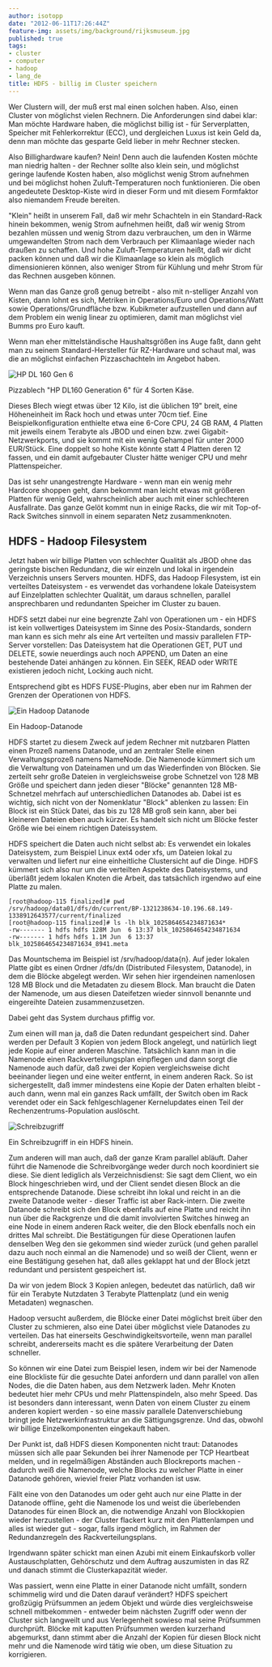 ```yaml
---
author: isotopp
date: "2012-06-11T17:26:44Z"
feature-img: assets/img/background/rijksmuseum.jpg
published: true
tags:
- cluster
- computer
- hadoop
- lang_de
title: HDFS - billig im Cluster speichern
---
```

Wer Clustern will, der muß erst mal einen solchen haben.  Also, einen
Cluster von möglichst vielen Rechnern.  Die Anforderungen sind dabei klar:
Man möchte Hardware haben, die möglichst billig ist - für Serverplatten,
Speicher mit Fehlerkorrektur (ECC), und dergleichen Luxus ist kein Geld da,
denn man möchte das gesparte Geld lieber in mehr Rechner stecken.

Also Billighardware kaufen?  Nein!  Denn auch die laufenden Kosten möchte
man niedrig halten - der Rechner sollte also klein sein, und möglichst
geringe laufende Kosten haben, also möglichst wenig Strom aufnehmen und bei
möglichst hohen Zuluft-Temperaturen noch funktionieren.  Die oben
angedeutete Desktop-Kiste wird in dieser Form und mit diesem Formfaktor also
niemandem Freude bereiten.

"Klein" heißt in unserem Fall, daß wir mehr Schachteln in ein Standard-Rack
hinein bekommen, wenig Strom aufnehmen heißt, daß wir wenig Strom bezahlen
müssen und wenig Strom dazu verbrauchen, um den in Wärme umgewandelten Strom
nach dem Verbrauch per Klimaanlage wieder nach draußen zu schaffen.  Und
hohe Zuluft-Temperaturen heißt, daß wir dicht packen können und daß wir die
Klimaanlage so klein als möglich dimensionieren können, also weniger Strom
für Kühlung und mehr Strom für das Rechnen ausgeben können.

Wenn man das Ganze groß genug betreibt - also mit n-stelliger Anzahl von
Kisten, dann lohnt es sich, Metriken in Operations/Euro und Operations/Watt
sowie Operations/Grundfläche bzw.  Kubikmeter aufzustellen und dann auf dem
Problem ein wenig linear zu optimieren, damit man möglichst viel Bumms pro
Euro kauft.

Wenn man eher mittelständische Haushaltsgrößen ins Auge faßt, dann geht man
zu seinem Standard-Hersteller für RZ-Hardware und schaut mal, was die an
möglichst einfachen Pizzaschachteln im Angebot haben.

![HP DL 160 Gen 6](/uploads/dl160g6.png)

Pizzablech "HP DL160 Generation 6" für 4 Sorten Käse.

Dieses Blech wiegt etwas über 12 Kilo, ist die üblichen 19" breit, eine
Höheneinheit im Rack hoch und etwas unter 70cm tief.  Eine
Beispielkonfiguration enthielte etwa eine 6-Core CPU, 24 GB RAM, 4 Platten
mit jeweils einem Terabyte als JBOD und einen bzw. zwei
Gigabit-Netzwerkports, und sie kommt mit ein wenig Gehampel für unter 2000
EUR/Stück.  Eine doppelt so hohe Kiste könnte statt 4 Platten deren 12
fassen, und ein damit aufgebauter Cluster hätte weniger CPU und mehr
Plattenspeicher.

Das ist sehr unangestrengte Hardware - wenn man ein wenig mehr Hardcore
shoppen geht, dann bekommt man leicht etwas mit größeren Platten für wenig
Geld, wahrscheinlich aber auch mit einer schlechteren Ausfallrate.  Das
ganze Gelöt kommt nun in einige Racks, die wir mit Top-of-Rack Switches
sinnvoll in einem separaten Netz zusammenknoten.

## HDFS - Hadoop Filesystem

Jetzt haben wir billige Platten von schlechter Qualität als JBOD ohne das
geringste bischen Redundanz, die wir einzeln und lokal in irgendein
Verzeichnis unsers Servers mounten.  HDFS, das Hadoop Filesystem, ist ein
verteiltes Dateisystem - es verwendet das vorhandene lokale Dateisystem auf
Einzelplatten schlechter Qualität, um daraus schnellen, parallel
ansprechbaren und redundanten Speicher im Cluster zu bauen.

HDFS setzt dabei nur eine begrenzte Zahl von Operationen um - ein HDFS ist
kein vollwertiges Dateisystem im Sinne des Posix-Standards, sondern man kann
es sich mehr als eine Art verteilten und massiv parallelen FTP-Server
vorstellen: Das Dateisystem hat die Operationen GET, PUT und DELETE, sowie
neuerdings auch noch APPEND, um Daten an eine bestehende Datei anhängen zu
können.  Ein SEEK, READ oder WRITE existieren jedoch nicht, Locking auch
nicht.

Entsprechend gibt es HDFS FUSE-Plugins, aber eben nur im Rahmen der Grenzen
der Operationen von HDFS.

![Ein Hadoop Datanode](/uploads/hadoop_disks.png)

Ein Hadoop-Datanode

HDFS startet zu diesem Zweck auf jedem Rechner mit nutzbaren Platten einen
Prozeß namens Datanode, und an zentraler Stelle einen Verwaltungsprozeß
namens NameNode.  Die Namenode kümmert sich um die Verwaltung von Dateinamen
und um das Wiederfinden von Blöcken.  Sie zerteilt sehr große Dateien in
vergleichsweise grobe Schnetzel von 128 MB Größe und speichert dann jeden
dieser "Blöcke" genannten 128 MB-Schnetzel mehrfach auf unterschiedlichen
Datanodes ab.  Dabei ist es wichtig, sich nicht von der Nomenklatur "Block"
ablenken zu lassen: Ein Block ist ein Stück Datei, das bis zu 128 MB groß
sein kann, aber bei kleineren Dateien eben auch kürzer.  Es handelt sich
nicht um Blöcke fester Größe wie bei einem richtigen Dateissystem.

HDFS speichert die Daten auch nicht selbst ab: Es verwendet ein lokales
Dateisystem, zum Beispiel Linux ext4 oder xfs, um Dateien lokal zu verwalten
und liefert nur eine einheitliche Clustersicht auf die Dinge.  HDFS kümmert
sich also nur um die verteilten Aspekte des Dateisystems, und überläßt jedem
lokalen Knoten die Arbeit, das tatsächlich irgendwo auf eine Platte zu
malen.

```console
[root@hadoop-115 finalized]# pwd
/srv/hadoop/data01/dfs/dn/current/BP-1321238634-10.196.68.149-1338912643577/current/finalized
[root@hadoop-115 finalized]# ls -lh blk_1025864654234871634*
-rw------- 1 hdfs hdfs 128M Jun  6 13:37 blk_1025864654234871634
-rw------- 1 hdfs hdfs 1.1M Jun  6 13:37 blk_1025864654234871634_8941.meta
```

Das Mountschema im Beispiel ist /srv/hadoop/data{n}.  Auf jeder lokalen
Platte gibt es einen Ordner /dfs/dn (Distributed Filesystem, Datanode), in
dem die Blöcke abgelegt werden.  Wir sehen hier irgendeinen namenlosen 128
MB Block und die Metadaten zu diesem Block.  Man braucht die Daten der
Namenode, um aus diesen Dateifetzen wieder sinnvoll benannte und eingereihte
Dateien zusammenzusetzen.

Dabei geht das System durchaus pfiffig vor.

Zum einen will man ja, daß die Daten redundant gespeichert sind.  Daher
werden per Default 3 Kopien von jedem Block angelegt, und natürlich liegt
jede Kopie auf einer anderen Maschine.  Tatsächlich kann man in die Namenode
einen Rackverteilungsplan einpflegen und dann sorgt die Namenode auch dafür,
daß zwei der Kopien vergleichsweise dicht beeinander liegen und eine weiter
entfernt, in einem anderen Rack.  So ist sichergestellt, daß immer
mindestens eine Kopie der Daten erhalten bleibt - auch dann, wenn mal ein
ganzes Rack umfällt, der Switch oben im Rack verendet oder ein Sack
fehlgeschlagener Kernelupdates einen Teil der Rechenzentrums-Population
auslöscht.

![Schreibzugriff](/uploads/hadoop-write.png)

Ein Schreibzugriff in ein HDFS hinein.

Zum anderen will man auch, daß der ganze Kram parallel abläuft.  Daher führt
die Namenode die Schreibvorgänge weder durch noch koordiniert sie diese. 
Sie dient lediglich als Verzeichnisdienst: Sie sagt dem Client, wo ein Block
hingeschrieben wird, und der Client sendet diesen Block an die entsprechende
Datanode.  Diese schreibt ihn lokal und reicht in an die zweite Datanode
weiter - dieser Traffic ist aber Rack-intern.  Die zweite Datanode schreibt
sich den Block ebenfalls auf eine Platte und reicht ihn nun über die
Rackgrenze und die damit involvierten Switches hinweg an eine Node in einem
anderen Rack weiter, die den Block ebenfalls noch ein drittes Mal schreibt. 
Die Bestätigungen für diese Operationen laufen denselben Weg den sie
gekommen sind wieder zurück (und gehen parallel dazu auch noch einmal an die
Namenode) und so weiß der Client, wenn er eine Bestätigung gesehen hat, daß
alles geklappt hat und der Block jetzt redundant und persistent gespeichert
ist.

Da wir von jedem Block 3 Kopien anlegen, bedeutet das natürlich, daß wir für
ein Terabyte Nutzdaten 3 Terabyte Plattenplatz (und ein wenig Metadaten)
wegnaschen.

Hadoop versucht außerdem, die Blöcke einer Datei möglichst breit über den
Cluster zu schmieren, also eine Datei über möglichst viele Datanodes zu
verteilen.  Das hat einerseits Geschwindigkeitsvorteile, wenn man parallel
schreibt, andererseits macht es die spätere Verarbeitung der Daten
schneller.

So können wir eine Datei zum Beispiel lesen, indem wir bei der Namenode eine
Blockliste für die gesuchte Datei anfordern und dann parallel von allen
Nodes, die die Daten haben, aus dem Netzwerk laden.  Mehr Knoten bedeutet
hier mehr CPUs und mehr Plattenspindeln, also mehr Speed.  Das ist besonders
dann interessant, wenn Daten von einem Cluster zu einem anderen kopiert
werden - so eine massiv parallele Datenverschiebung bringt jede
Netzwerkinfrastruktur an die Sättigungsgrenze.  Und das, obwohl wir billige
Einzelkomponenten eingekauft haben.

Der Punkt ist, daß HDFS diesen Komponenten nicht traut: Datanodes müssen
sich alle paar Sekunden bei ihrer Namenode per TCP Heartbeat melden, und in
regelmäßigen Abständen auch Blockreports machen - dadurch weiß die Namenode,
welche Blocks zu welcher Platte in einer Datanode gehören, wieviel freier
Platz vorhanden ist usw.

Fällt eine von den Datanodes um oder geht auch nur eine Platte in der
Datanode offline, geht die Namenode los und weist die überlebenden Datanodes
für einen Block an, die notwendige Anzahl von Blockkopien wieder
herzustellen - der Cluster flackert kurz mit den Plattenlampen und alles ist
wieder gut - sogar, falls irgend möglich, im Rahmen der Redundanzregeln des
Rackverteilungsplans.

Irgendwann später schickt man einen Azubi mit einem Einkaufskorb voller
Austauschplatten, Gehörschutz und dem Auftrag auszumisten in das RZ und
danach stimmt die Clusterkapazität wieder.

Was passiert, wenn eine Platte in einer Datanode nicht umfällt, sondern
schimmelig wird und die Daten darauf verändert?  HDFS speichert großzügig
Prüfsummen an jedem Objekt und würde dies vergleichsweise schnell
mitbekommen - entweder beim nächsten Zugriff oder wenn der Cluster sich
langweilt und aus Verlegenheit sowieso mal seine Prüfsummen durchprüft. 
Blöcke mit kaputten Prüfsummen werden kurzerhand abgemurkst, dann stimmt
aber die Anzahl der Kopien für diesen Block nicht mehr und die Namenode wird
tätig wie oben, um diese Situation zu korrigieren.
